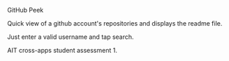 GitHub Peek

Quick view of a github account's repositories and displays the readme file.

Just enter a valid username and tap search.


AIT cross-apps student assessment 1.
